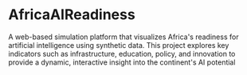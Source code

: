 # AfricaAIReadiness
A web-based simulation platform that visualizes Africa's readiness for artificial intelligence using synthetic data. This project explores key indicators such as infrastructure, education, policy, and innovation to provide a dynamic, interactive insight into the continent's AI potential
